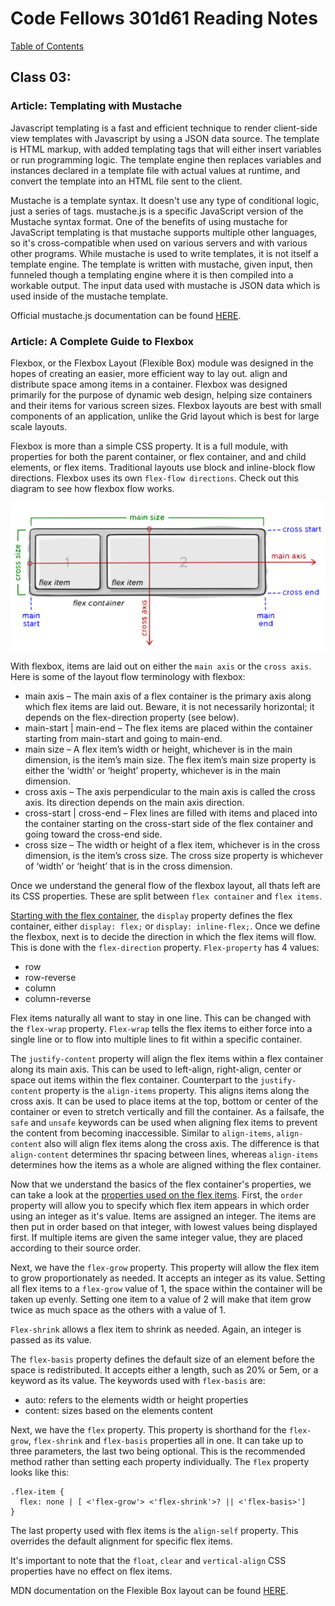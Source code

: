 # Code Fellows 301d61 Reading Notes

[Table of Contents](https://penjoe.github.io/301-reading-notes/)

## **Class 03**:

### **Article: Templating with Mustache**

Javascript templating is a fast and efficient technique to render client-side view templates with Javascript by using a JSON data source. The template is HTML markup, with added templating tags that will either insert variables or run programming logic.
The template engine then replaces variables and instances declared in a template file with actual values at runtime, and convert the template into an HTML file sent to the client.

Mustache is a template syntax. It doesn't use any type of conditional logic, just a series of tags. mustache.js is a specific JavaScript version of the Mustache syntax format. One of the benefits of using mustache for JavaScript templating is that mustache supports multiple other languages, so it's cross-compatible when used on various servers and with various other programs. While mustache is used to write templates, it is not itself a template engine. The template is written with mustache, given input, then funneled though a templating engine where it is then compiled into a workable output. The input data used with mustache is JSON data which is used inside of the mustache template.

Official mustache.js documentation can be found [HERE](https://github.com/janl/mustache.js).

### **Article: A Complete Guide to Flexbox**

Flexbox, or the Flexbox Layout (Flexible Box) module was designed in the hopes of creating an easier, more efficient way to lay out. align and distribute space among items in a container. Flexbox was designed primarily for the purpose of dynamic web design, helping size containers and their items for various screen sizes. Flexbox layouts are best with small components of an application, unlike the Grid layout which is best for large scale layouts. 

Flexbox is more than a simple CSS property. It is a full module, with properties for both the parent container, or flex container, and and child elements, or flex items. Traditional layouts use block and inline-block flow directions. Flexbox uses its own `flex-flow directions`. Check out this diagram to see how flexbox flow works.

![flex-flow](images/flex-flow.svg)

With flexbox, items are laid out on either the `main axis` or the `cross axis`. Here is some of the layout flow terminology with flexbox: 
- main axis – The main axis of a flex container is the primary axis along which flex items are laid out. Beware, it is not necessarily horizontal; it depends on the flex-direction property (see below).
- main-start | main-end – The flex items are placed within the container starting from main-start and going to main-end.
- main size – A flex item’s width or height, whichever is in the main dimension, is the item’s main size. The flex item’s main size property is either the ‘width’ or ‘height’ property, whichever is in the main dimension.
- cross axis – The axis perpendicular to the main axis is called the cross axis. Its direction depends on the main axis direction.
- cross-start | cross-end – Flex lines are filled with items and placed into the container starting on the cross-start side of the flex container and going toward the cross-end side.
- cross size – The width or height of a flex item, whichever is in the cross dimension, is the item’s cross size. The cross size property is whichever of ‘width’ or ‘height’ that is in the cross dimension.

Once we understand the general flow of the flexbox layout, all thats left are its CSS properties. These are split between `flex container` and `flex items`.

<u>Starting with the flex container</u>, the `display` property defines the flex container, either `display: flex;` or `display: inline-flex;`. Once we define the flexbox, next is to decide the direction in which the flex items will flow. This is done with the `flex-direction` property. `Flex-property` has 4 values:
- row
- row-reverse
- column
- column-reverse

Flex items naturally all want to stay in one line. This can be changed with the `flex-wrap` property. `Flex-wrap` tells the flex items to either force into a single line or to flow into multiple lines to fit within a specific container.

The `justify-content` property will align the flex items within a flex container along its main axis. This can be used to left-align, right-align, center or space out items within the flex container. Counterpart to  the `justify-content` property is the `align-items` property. This aligns items along the cross axis. It can be used to place items at the top, bottom or center of the container or even to stretch vertically and fill the container. As a failsafe, the `safe` and `unsafe` keywords can be used when aligning flex items to prevent the content from becoming inaccessible. Similar to `align-items`, `align-content` also will align flex items along the cross axis. The difference is that `align-content` determines thr spacing between lines, whereas `align-items` determines how the items as a whole are aligned withing the flex container. 

Now that we understand the basics of the flex container's properties, we can take a look at the <u>properties used on the flex items</u>. First, the `order` property will allow you to specify which flex item appears in which order using an integer as it's value. Items are assigned an integer. The items are then put in order based on that integer, with lowest values being displayed first. If multiple items are given the same integer value, they are placed according to their source order.

Next, we have the `flex-grow` property. This property will allow the flex item to grow proportionately as needed. It accepts an integer as its value. Setting all flex items to a `flex-grow` value of 1, the space within the container will be taken up evenly. Setting one item to a value of 2 will make that item grow twice as much space as the others with a value of 1.

`Flex-shrink` allows a flex item to shrink as needed. Again, an integer is passed as its value.

The `flex-basis` property defines the default size of an element before the space is redistributed. It accepts either a length, such as 20% or 5em, or a keyword as its value. The keywords used with `flex-basis` are:
- auto: refers to the elements width or height properties
- content: sizes based on the elements content

Next, we have the `flex` property. This property is shorthand for the `flex-grow`, `flex-shrink` and `flex-basis` properties all in one. It can take up to three parameters, the last two being optional. This is the recommended method rather than setting each property individually. The `flex` property looks like this:
```
.flex-item {
  flex: none | [ <'flex-grow'> <'flex-shrink'>? || <'flex-basis>']
}
```
The last property used with flex items is the `align-self` property. This overrides the default alignment for specific flex items.

It's important to note that the `float`, `clear` and `vertical-align` CSS properties have no effect on flex items.

MDN documentation on the Flexible Box layout can be found [HERE](https://developer.mozilla.org/en-US/docs/Web/CSS/CSS_Flexible_Box_Layout).